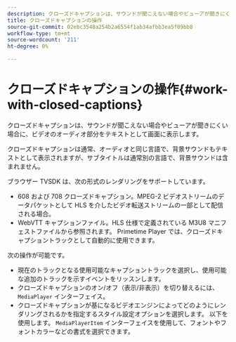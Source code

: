 ```yaml
---
description: クローズドキャプションは、サウンドが聞こえない場合やビューアが聞きにくい場合に、ビデオのオーディオ部分をテキストとして画面に表示します。
title: クローズドキャプションの操作
source-git-commit: 02ebc3548a254b2a6554f1ab34afbb3ea5f09bb8
workflow-type: tm+mt
source-wordcount: '211'
ht-degree: 0%

---
```


# クローズドキャプションの操作{#work-with-closed-captions}

クローズドキャプションは、サウンドが聞こえない場合やビューアが聞きにくい場合に、ビデオのオーディオ部分をテキストとして画面に表示します。

クローズドキャプションは通常、オーディオと同じ言語で、背景サウンドもテキストとして表示されますが、サブタイトルは通常別の言語で、背景サウンドは含まれません。

ブラウザー TVSDK は、次の形式のレンダリングをサポートしています。

* 608 および 708 クローズドキャプション。MPEG-2 ビデオストリームのデータパケットとして HLS を介したビデオ転送ストリームの一部として配信される場合。
* WebVTT キャプションファイル。HLS 仕様で定義されている M3U8 マニフェストファイルから参照されます。 Primetime Player では、クローズドキャプショントラックとして自動的に使用できます。

次の操作が可能です。

* 現在のトラックとなる使用可能なキャプショントラックを選択し、使用可能な追加のトラックを示すイベントをリッスンします。
* クローズドキャプションのオン/オフ（表示/非表示）を切り替えるには、 `MediaPlayer` インターフェイス。
* クローズドキャプションが基になるビデオエンジンによってどのようにレンダリングされるかを指定するスタイル設定オプションを選択します。 以下を使用します。 `MediaPlayerItem` インターフェイスを使用して、フォントやフォントカラーなどの書式を選択できます。
